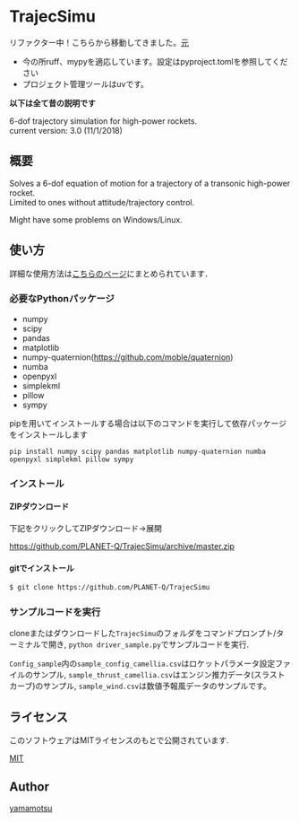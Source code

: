# TrajecSimu



リファクター中！こちらから移動してきました。[元](https://github.com/PLANET-Q/TrajecSimu)


- 今の所ruff、mypyを適応しています。設定はpyproject.tomlを参照してください
- プロジェクト管理ツールはuvです。

**以下は全て昔の説明です**

6-dof trajectory simulation for high-power rockets.  
current version: 3.0 (11/1/2018)


## 概要
Solves a 6-dof equation of motion for a trajectory of a transonic high-power rocket.  
Limited to ones without attitude/trajectory control.

Might have some problems on Windows/Linux.

## 使い方

詳細な使用方法は[こちらのページ](https://planet-q.github.io/simu-learning/)にまとめられています．

### 必要なPythonパッケージ
- numpy
- scipy
- pandas
- matplotlib
- numpy-quaternion(https://github.com/moble/quaternion)
- numba
- openpyxl
- simplekml
- pillow
- sympy

pipを用いてインストールする場合は以下のコマンドを実行して依存パッケージをインストールします

```
pip install numpy scipy pandas matplotlib numpy-quaternion numba openpyxl simplekml pillow sympy
```

### インストール

#### ZIPダウンロード
下記をクリックしてZIPダウンロード→展開

https://github.com/PLANET-Q/TrajecSimu/archive/master.zip

#### gitでインストール
```sh
$ git clone https://github.com/PLANET-Q/TrajecSimu
```

### サンプルコードを実行
cloneまたはダウンロードした`TrajecSimu`のフォルダをコマンドプロンプト/ターミナルで開き,
`python driver_sample.py`でサンプルコードを実行.

`Config_sample`内の`sample_config_camellia.csv`はロケットパラメータ設定ファイルのサンプル,
`sample_thrust_camellia.csv`はエンジン推力データ(スラストカーブ)のサンプル,
`sample_wind.csv`は数値予報風データのサンプルです。

## ライセンス

このソフトウェアはMITライセンスのもとで公開されています.

[MIT](https://github.com/PLANET-Q/TrajecSimu/blob/master/LICENSE)

## Author

[yamamotsu](https://github.com/yamamotsu)
